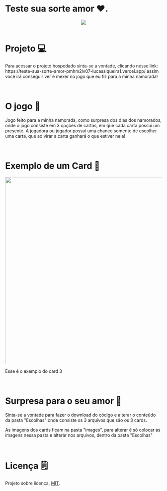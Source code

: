 # Teste sua sorte amor ❤️.

<div align="center">
   <img src="https://user-images.githubusercontent.com/82816967/172379420-6ef3b265-b0ac-4121-91b3-80e4ba77fb6e.png" width=""/>
</div>

<br/>

# Projeto 💻
<p>Para acessar o projeto hospedado sinta-se a vontade, clicando nesse link: https://teste-sua-sorte-amor-pmhm2iv07-lucassiqueira1.vercel.app/ assim você irá conseguir ver e mexer no jogo que eu fiz para a minha namorada!</p>

<br/>

# O jogo 💝
<p>Jogo feito para a minha namorada, como surpresa dos dias dos namorados, onde o jogo consiste em 3 opções de cartas, em que cada carta possui um presente. A jogadora ou jogador possui uma chance somente de escolher uma carta, que ao virar a carta ganhará o que estiver nela!</p>

<br/>

# Exemplo de um Card 🎉

<div align="center">
   <img src="https://user-images.githubusercontent.com/82816967/172381917-1dc157e0-f8bd-4156-b613-f3f49dbbbf80.png" width="600px"/>
</div>
<p>Esse é o exemplo do card 3</p>

<br/>

# Surpresa para o seu amor 🤭
<p>Sinta-se a vontade para fazer o download do código e alterar o conteúdo da pasta "Escolhas" onde consiste os 3 arquivos que são os 3 cards.</p>
<p>As imagens dos cards ficam na pasta "images", para alterar é só colocar as imagens nessa pasta e alterar nos arquivos, dentro da pasta "Escolhas"</p>

<br/>

# Licença 🗒
   Projeto sobre licença, [MIT](LICENSE).

